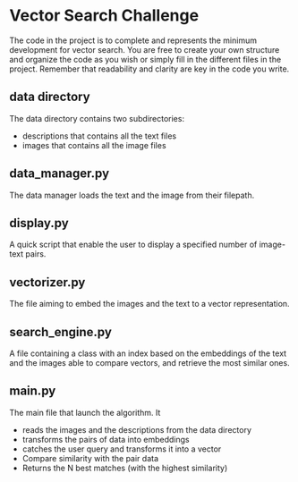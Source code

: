 # Vector Search Challenge

The code in the project is to complete and represents the minimum development for vector search.
You are free to create your own structure and organize the code as you wish or simply fill in the different 
files in the project. Remember that readability and clarity are key in the code you write.

## data directory

The data directory contains two subdirectories:
- descriptions that contains all the text files
- images that contains all the image files

## data_manager.py

The data manager loads the text and the image from their filepath.

## display.py

A quick script that enable the user to display a specified number of image-text pairs.


## vectorizer.py

The file aiming to embed the images and the text to a vector representation.

## search_engine.py

A file containing a class with an index based on the embeddings of the text and the images
able to compare vectors, and retrieve the most similar ones.

## main.py

The main file that launch the algorithm. It
- reads the images and the descriptions from the data directory
- transforms the pairs of data into embeddings
- catches the user query and transforms it into a vector
- Compare similarity with the pair data
- Returns the N best matches (with the highest similarity)
